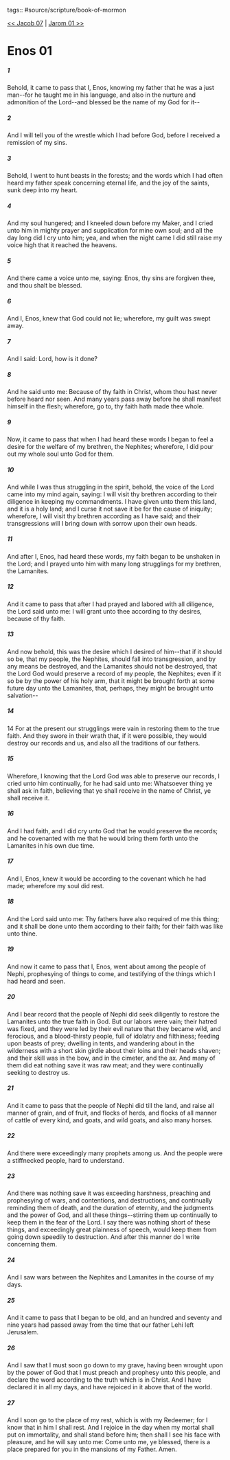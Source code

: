 tags:: #source/scripture/book-of-mormon

[<< Jacob 07](/book-of-mormon/03_Jacob/Jacob_07.md) | [Jarom 01 >>](/book-of-mormon/05_The_Book_of_Jarom/Jarom_01.md)

# Enos 01

##### 1

Behold, it came to pass that I, Enos, knowing my father that he was a just man--for he taught me in his language, and also in the nurture and admonition of the Lord--and blessed be the name of my God for it--

##### 2

And I will tell you of the wrestle which I had before God, before I received a remission of my sins.

##### 3

Behold, I went to hunt beasts in the forests; and the words which I had often heard my father speak concerning eternal life, and the joy of the saints, sunk deep into my heart.

##### 4

And my soul hungered; and I kneeled down before my Maker, and I cried unto him in mighty prayer and supplication for mine own soul; and all the day long did I cry unto him; yea, and when the night came I did still raise my voice high that it reached the heavens.

##### 5

And there came a voice unto me, saying: Enos, thy sins are forgiven thee, and thou shalt be blessed.

##### 6

And I, Enos, knew that God could not lie; wherefore, my guilt was swept away.

##### 7

And I said: Lord, how is it done?

##### 8

And he said unto me: Because of thy faith in Christ, whom thou hast never before heard nor seen. And many years pass away before he shall manifest himself in the flesh; wherefore, go to, thy faith hath made thee whole.

##### 9

Now, it came to pass that when I had heard these words I began to feel a desire for the welfare of my brethren, the Nephites; wherefore, I did pour out my whole soul unto God for them.

##### 10

And while I was thus struggling in the spirit, behold, the voice of the Lord came into my mind again, saying: I will visit thy brethren according to their diligence in keeping my commandments. I have given unto them this land, and it is a holy land; and I curse it not save it be for the cause of iniquity; wherefore, I will visit thy brethren according as I have said; and their transgressions will I bring down with sorrow upon their own heads.

##### 11

And after I, Enos, had heard these words, my faith began to be unshaken in the Lord; and I prayed unto him with many long strugglings for my brethren, the Lamanites.

##### 12

And it came to pass that after I had prayed and labored with all diligence, the Lord said unto me: I will grant unto thee according to thy desires, because of thy faith.

##### 13

And now behold, this was the desire which I desired of him--that if it should so be, that my people, the Nephites, should fall into transgression, and by any means be destroyed, and the Lamanites should not be destroyed, that the Lord God would preserve a record of my people, the Nephites; even if it so be by the power of his holy arm, that it might be brought forth at some future day unto the Lamanites, that, perhaps, they might be brought unto salvation--

##### 14

14 For at the present our strugglings were vain in restoring them to the true faith. And they swore in their wrath that, if it were possible, they would destroy our records and us, and also all the traditions of our fathers.

##### 15

Wherefore, I knowing that the Lord God was able to preserve our records, I cried unto him continually, for he had said unto me: Whatsoever thing ye shall ask in faith, believing that ye shall receive in the name of Christ, ye shall receive it.

##### 16

And I had faith, and I did cry unto God that he would preserve the records; and he covenanted with me that he would bring them forth unto the Lamanites in his own due time.

##### 17

And I, Enos, knew it would be according to the covenant which he had made; wherefore my soul did rest.

##### 18

And the Lord said unto me: Thy fathers have also required of me this thing; and it shall be done unto them according to their faith; for their faith was like unto thine.

##### 19

And now it came to pass that I, Enos, went about among the people of Nephi, prophesying of things to come, and testifying of the things which I had heard and seen.

##### 20

And I bear record that the people of Nephi did seek diligently to restore the Lamanites unto the true faith in God. But our labors were vain; their hatred was fixed, and they were led by their evil nature that they became wild, and ferocious, and a blood-thirsty people, full of idolatry and filthiness; feeding upon beasts of prey; dwelling in tents, and wandering about in the wilderness with a short skin girdle about their loins and their heads shaven; and their skill was in the bow, and in the cimeter, and the ax. And many of them did eat nothing save it was raw meat; and they were continually seeking to destroy us.

##### 21

And it came to pass that the people of Nephi did till the land, and raise all manner of grain, and of fruit, and flocks of herds, and flocks of all manner of cattle of every kind, and goats, and wild goats, and also many horses.

##### 22

And there were exceedingly many prophets among us. And the people were a stiffnecked people, hard to understand.

##### 23

And there was nothing save it was exceeding harshness, preaching and prophesying of wars, and contentions, and destructions, and continually reminding them of death, and the duration of eternity, and the judgments and the power of God, and all these things--stirring them up continually to keep them in the fear of the Lord. I say there was nothing short of these things, and exceedingly great plainness of speech, would keep them from going down speedily to destruction. And after this manner do I write concerning them.

##### 24

And I saw wars between the Nephites and Lamanites in the course of my days.

##### 25

And it came to pass that I began to be old, and an hundred and seventy and nine years had passed away from the time that our father Lehi left Jerusalem.

##### 26

And I saw that I must soon go down to my grave, having been wrought upon by the power of God that I must preach and prophesy unto this people, and declare the word according to the truth which is in Christ. And I have declared it in all my days, and have rejoiced in it above that of the world.

##### 27

And I soon go to the place of my rest, which is with my Redeemer; for I know that in him I shall rest. And I rejoice in the day when my mortal shall put on immortality, and shall stand before him; then shall I see his face with pleasure, and he will say unto me: Come unto me, ye blessed, there is a place prepared for you in the mansions of my Father. Amen.
